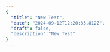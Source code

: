 ```yaml
---
{
  "title": "New Test",
  "date": "2024-09-12T12:20:33.812Z",
  "draft": false,
  "description":"New Test"
}
---
```

        